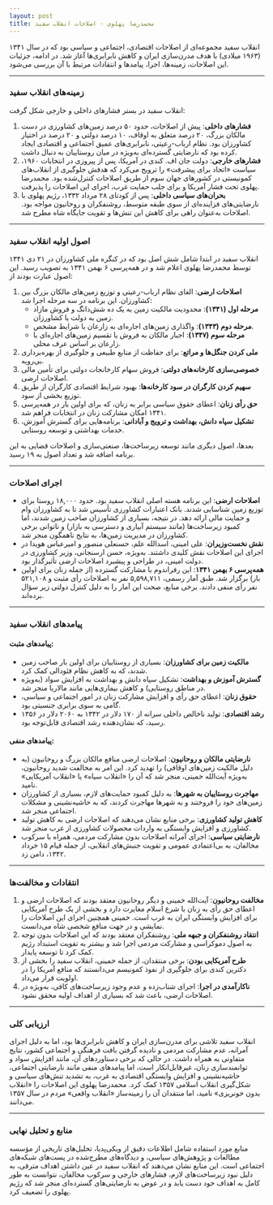```yaml
---
layout: post
title: محمدرضا پهلوی - اصلاحات انقلاب سفید
---
```


انقلاب سفید مجموعه‌ای از اصلاحات اقتصادی، اجتماعی و سیاسی بود که در سال ۱۳۴۱ (۱۹۶۳ میلادی) با هدف مدرن‌سازی ایران و کاهش نابرابری‌ها آغاز شد. در ادامه، جزئیات این اصلاحات، زمینه‌ها، اجرا، پیامدها و انتقادات مرتبط با آن بررسی می‌شود.

---

### **زمینه‌های انقلاب سفید**
انقلاب سفید در بستر فشارهای داخلی و خارجی شکل گرفت:
1. **فشارهای داخلی**: پیش از اصلاحات، حدود ۵۰ درصد زمین‌های کشاورزی در دست مالکان بزرگ، ۲۰ درصد متعلق به اوقاف، ۱۰ درصد دولتی و ۲۰ درصد در اختیار کشاورزان بود. نظام ارباب-رعیتی، نابرابری‌های عمیق اجتماعی و اقتصادی ایجاد کرده بود که نارضایتی گسترده‌ای به‌ویژه در میان روستاییان به دنبال داشت.[](https://fa.wikipedia.org/wiki/%25D8%25A7%25D9%2586%25D9%2582%25D9%2584%25D8%25A7%25D8%25A8_%25D8%25B3%25D9%2581%25DB%258C%25D8%25AF)
2. **فشارهای خارجی**: دولت جان اف. کندی در آمریکا، پس از پیروزی در انتخابات ۱۹۶۰، سیاست «اتحاد برای پیشرفت» را ترویج می‌کرد که هدفش جلوگیری از انقلاب‌های کمونیستی در کشورهای جهان سوم از طریق اصلاحات کنترل‌شده بود. محمدرضا پهلوی تحت فشار آمریکا و برای جلب حمایت غرب، اجرای این اصلاحات را پذیرفت.[](https://psri.ir/?page=special&id=193)[](https://fa.wiki.khomeini.ir/wiki/%25D8%25A7%25D9%2586%25D9%2582%25D9%2584%25D8%25A7%25D8%25A8_%25D8%25B3%25D9%2581%25DB%258C%25D8%25AF)
3. **بحران‌های سیاسی داخلی**: پس از کودتای ۲۸ مرداد ۱۳۳۲، رژیم پهلوی با نارضایتی‌های فزاینده‌ای از سوی طبقه متوسط، روشنفکران و روحانیون مواجه بود. اصلاحات به‌عنوان راهی برای کاهش این تنش‌ها و تقویت جایگاه شاه مطرح شد.[](https://fa.wikipedia.org/wiki/%25D9%2585%25D8%25AD%25D9%2585%25D8%25AF%25D8%25B1%25D8%25B6%25D8%25A7_%25D9%25BE%25D9%2587%25D9%2584%25D9%2588%25DB%258C)

---

### **اصول اولیه انقلاب سفید**
انقلاب سفید در ابتدا شامل شش اصل بود که در کنگره ملی کشاورزان در ۲۱ دی ۱۳۴۱ توسط محمدرضا پهلوی اعلام شد و در همه‌پرسی ۶ بهمن ۱۳۴۱ به تصویب رسید. این اصول عبارت بودند از:[](https://fa.wikipedia.org/wiki/%25D8%25A7%25D9%2586%25D9%2582%25D9%2584%25D8%25A7%25D8%25A8_%25D8%25B3%25D9%2581%25DB%258C%25D8%25AF)[](https://fa.m.wikipedia.org/wiki/%25D8%25A7%25D9%2586%25D9%2582%25D9%2584%25D8%25A7%25D8%25A8_%25D8%25B4%25D8%25A7%25D9%2587_%25D9%2588_%25D9%2585%25D8%25B1%25D8%25AF%25D9%2585)
1. **اصلاحات ارضی**: الغای نظام ارباب-رعیتی و توزیع زمین‌های مالکان بزرگ بین کشاورزان. این برنامه در سه مرحله اجرا شد:
   - **مرحله اول (۱۳۴۱)**: محدودیت مالکیت زمین به یک ده شش‌دانگ و فروش مازاد زمین به دولت یا کشاورزان.[](https://wordseller.ir/%25D8%25A7%25D9%2586%25D9%2582%25D9%2584%25D8%25A7%25D8%25A8-%25D8%25B3%25D9%2581%25DB%258C%25D8%25AF-%25D8%25B4%25D8%25A7%25D9%2587.html)
   - **مرحله دوم (۱۳۴۳)**: واگذاری زمین‌های اجاره‌ای به زارعان با شرایط مشخص.
   - **مرحله سوم (۱۳۴۷)**: اجبار مالکان به فروش یا تقسیم زمین‌های اجاره‌ای با زارعان بر اساس عرف محلی.[](https://fa.wikipedia.org/wiki/%25D8%25A7%25D8%25B5%25D9%2584%25D8%25A7%25D8%25AD%25D8%25A7%25D8%25AA_%25D8%25A7%25D8%25B1%25D8%25B6%25DB%258C_%25D8%25AF%25D8%25B1_%25D8%25A7%25DB%258C%25D8%25B1%25D8%25A7%25D9%2586)
2. **ملی کردن جنگل‌ها و مراتع**: برای حفاظت از منابع طبیعی و جلوگیری از بهره‌برداری بی‌رویه.
3. **خصوصی‌سازی کارخانه‌های دولتی**: فروش سهام کارخانجات دولتی برای تأمین مالی اصلاحات ارضی.
4. **سهیم کردن کارگران در سود کارخانه‌ها**: بهبود شرایط اقتصادی کارگران از طریق توزیع بخشی از سود.
5. **حق رأی زنان**: اعطای حقوق سیاسی برابر به زنان، که برای اولین بار در همه‌پرسی ۱۳۴۱ امکان مشارکت زنان در انتخابات فراهم شد.[](https://www.radiofarda.com/a/iran-white-revolution-after-6-decades/31674038.html)
6. **تشکیل سپاه دانش، بهداشت و ترویج و آبادانی**: برنامه‌هایی برای گسترش آموزش، خدمات بهداشتی و توسعه روستایی.

بعدها، اصول دیگری مانند توسعه زیرساخت‌ها، صنعتی‌سازی و اصلاحات قضایی به این برنامه اضافه شد و تعداد اصول به ۱۹ رسید.[](https://cofelink.com/%25D8%25A7%25D9%2586%25D9%2582%25D9%2584%25D8%25A7%25D8%25A8-%25D8%25B3%25D9%2581%25DB%258C%25D8%25AF-%25D9%2588-%25D8%25A7%25D8%25B5%25D9%2588%25D9%2584-%25DB%25B1%25DB%25B9-%25DA%25AF%25D8%25A7%25D9%2586%25D9%2587-%25D8%25A2%25D9%2586/)

---

### **اجرای اصلاحات**
- **اصلاحات ارضی**: این برنامه هسته اصلی انقلاب سفید بود. حدود ۱۸,۰۰۰ روستا برای توزیع زمین شناسایی شدند. بانک اعتبارات کشاورزی تأسیس شد تا به کشاورزان وام و حمایت مالی ارائه دهد. در نتیجه، بسیاری از کشاورزان صاحب زمین شدند، اما کمبود زیرساخت‌ها (مانند سیستم آبیاری و دسترسی به بازار) و ناتوانی برخی کشاورزان در مدیریت زمین‌ها، به نتایج ناهمگون منجر شد.[](https://fa.wikipedia.org/wiki/%25D8%25A7%25D9%2586%25D9%2582%25D9%2584%25D8%25A7%25D8%25A8_%25D8%25B3%25D9%2581%25DB%258C%25D8%25AF)[](https://fa.wikisource.org/wiki/%25D9%2582%25D9%2588%25D8%25A7%25D9%2586%25DB%258C%25D9%2586_%25D8%25A7%25D9%2586%25D9%2582%25D9%2584%25D8%25A7%25D8%25A8_%25D8%25B4%25D8%25A7%25D9%2587_%25D9%2588_%25D9%2585%25D8%25B1%25D8%25AF%25D9%2585)
- **نقش نخست‌وزیران**: علی امینی، اسدالله علم، حسنعلی منصور و امیرعباس هویدا در اجرای این اصلاحات نقش کلیدی داشتند. به‌ویژه، حسن ارسنجانی، وزیر کشاورزی در دولت امینی، در طراحی و پیشبرد اصلاحات ارضی تأثیرگذار بود.[](https://fa.wikipedia.org/wiki/%25D8%25A7%25D8%25B5%25D9%2584%25D8%25A7%25D8%25AD%25D8%25A7%25D8%25AA_%25D8%25A7%25D8%25B1%25D8%25B6%25DB%258C_%25D8%25AF%25D8%25B1_%25D8%25A7%25DB%258C%25D8%25B1%25D8%25A7%25D9%2586)
- **همه‌پرسی ۶ بهمن ۱۳۴۱**: این رفراندوم با مشارکت گسترده (از جمله زنان برای اولین بار) برگزار شد. طبق آمار رسمی، ۵,۵۹۸,۷۱۱ نفر به اصلاحات رأی مثبت و ۵۲۱,۱۰۸ نفر رأی منفی دادند. برخی منابع، صحت این آمار را به دلیل کنترل دولتی زیر سؤال برده‌اند.[](https://fa.wikipedia.org/wiki/%25D8%25A7%25D9%2586%25D9%2582%25D9%2584%25D8%25A7%25D8%25A8_%25D8%25B3%25D9%2581%25DB%258C%25D8%25AF)

---

### **پیامدهای انقلاب سفید**
#### **پیامدهای مثبت**:
- **مالکیت زمین برای کشاورزان**: بسیاری از روستاییان برای اولین بار صاحب زمین شدند، که به کاهش نظام فئودالی کمک کرد.[](https://fa.wikipedia.org/wiki/%25D8%25A7%25D8%25B5%25D9%2584%25D8%25A7%25D8%25AD%25D8%25A7%25D8%25AA_%25D8%25A7%25D8%25B1%25D8%25B6%25DB%258C_%25D8%25AF%25D8%25B1_%25D8%25A7%25DB%258C%25D8%25B1%25D8%25A7%25D9%2586)
- **گسترش آموزش و بهداشت**: تشکیل سپاه دانش و بهداشت به افزایش سواد (به‌ویژه در مناطق روستایی) و کاهش بیماری‌هایی مانند مالاریا منجر شد.[](https://en.wikipedia.org/wiki/White_Revolution)
- **حقوق زنان**: اعطای حق رأی و افزایش مشارکت زنان در امور اجتماعی و سیاسی، گامی به سوی برابری جنسیتی بود.[](https://www.radiofarda.com/a/iran-white-revolution-after-6-decades/31674038.html)
- **رشد اقتصادی**: تولید ناخالص داخلی سرانه از ۱۷۰ دلار در ۱۳۴۲ به ۲۰۶۰ دلار در ۱۳۵۶ رسید، که نشان‌دهنده رشد اقتصادی قابل‌توجه بود.

#### **پیامدهای منفی**:
- **نارضایتی مالکان و روحانیون**: اصلاحات ارضی منافع مالکان بزرگ و روحانیون (به دلیل مالکیت زمین‌های اوقافی) را تهدید کرد. این امر به مخالفت شدید روحانیون، به‌ویژه آیت‌الله خمینی، منجر شد که آن را «انقلاب سیاه» یا «انقلاب آمریکایی» نامید.[](https://fa.wiki.khomeini.ir/wiki/%25D8%25A7%25D9%2586%25D9%2582%25D9%2584%25D8%25A7%25D8%25A8_%25D8%25B3%25D9%2581%25DB%258C%25D8%25AF)
- **مهاجرت روستاییان به شهرها**: به دلیل کمبود حمایت‌های لازم، بسیاری از کشاورزان زمین‌های خود را فروختند و به شهرها مهاجرت کردند، که به حاشیه‌نشینی و مشکلات اجتماعی منجر شد.[](https://matin.ri-khomeini.ac.ir/article_58559.html)
- **کاهش تولید کشاورزی**: برخی منابع نشان می‌دهند که اصلاحات ارضی به کاهش تولید کشاورزی و افزایش وابستگی به واردات محصولات کشاورزی از غرب منجر شد.[](https://fa.wikifeqh.ir/%25D8%25A7%25D9%2586%25D9%2582%25D9%2584%25D8%25A7%25D8%25A8_%25D8%25B3%25D9%2581%25DB%258C%25D8%25AF)
- **نارضایتی سیاسی**: اجرای آمرانه اصلاحات بدون مشارکت مردمی، همراه با سرکوب مخالفان، به بی‌اعتمادی عمومی و تقویت جنبش‌های انقلابی، از جمله قیام ۱۵ خرداد ۱۳۴۲، دامن زد.[](https://fa.wikipedia.org/wiki/%25D9%2585%25D8%25AD%25D9%2585%25D8%25AF%25D8%25B1%25D8%25B6%25D8%25A7_%25D9%25BE%25D9%2587%25D9%2584%25D9%2588%25DB%258C)

---

### **انتقادات و مخالفت‌ها**
1. **مخالفت روحانیون**: آیت‌الله خمینی و دیگر روحانیون معتقد بودند که اصلاحات ارضی و اعطای حق رأی به زنان با شرع اسلام مغایرت دارد و بخشی از یک طرح آمریکایی برای افزایش وابستگی ایران به غرب است. خمینی همچنین اجرای این اصلاحات را نمایشی و در جهت منافع شخصی شاه می‌دانست.[](https://www.radiofarda.com/a/32240638.html)[](https://fa.wiki.khomeini.ir/wiki/%25D8%25A7%25D9%2586%25D9%2582%25D9%2584%25D8%25A7%25D8%25A8_%25D8%25B3%25D9%2581%25DB%258C%25D8%25AF)
2. **انتقاد روشنفکران و جبهه ملی**: روشنفکران معتقد بودند که این اصلاحات بدون توجه به اصول دموکراسی و مشارکت مردمی اجرا شد و بیشتر به تقویت استبداد رژیم کمک کرد تا توسعه پایدار.[](https://fa.wikipedia.org/wiki/%25D9%2585%25D8%25AD%25D9%2585%25D8%25AF%25D8%25B1%25D8%25B6%25D8%25A7_%25D9%25BE%25D9%2587%25D9%2584%25D9%2588%25DB%258C)
3. **طرح آمریکایی بودن**: برخی منتقدان، از جمله خمینی، انقلاب سفید را بخشی از دکترین کندی برای جلوگیری از نفوذ کمونیسم می‌دانستند که منافع آمریکا را در اولویت قرار می‌داد.[](https://psri.ir/?page=special&id=193)[](https://matin.ri-khomeini.ac.ir/article_58559.html)
4. **ناکارآمدی در اجرا**: اجرای شتاب‌زده و عدم وجود زیرساخت‌های کافی، به‌ویژه در اصلاحات ارضی، باعث شد که بسیاری از اهداف اولیه محقق نشود.[](https://fa.wikifeqh.ir/%25D8%25A7%25D9%2586%25D9%2582%25D9%2584%25D8%25A7%25D8%25A8_%25D8%25B3%25D9%2581%25DB%258C%25D8%25AF)

---

### **ارزیابی کلی**
انقلاب سفید تلاشی برای مدرن‌سازی ایران و کاهش نابرابری‌ها بود، اما به دلیل اجرای آمرانه، عدم مشارکت مردمی و نادیده گرفتن بافت فرهنگی و اجتماعی کشور، نتایج متفاوتی به همراه داشت. در حالی که برخی دستاوردهای آن، مانند افزایش سواد و توانمندسازی زنان، غیرقابل‌انکار است، اما پیامدهای منفی مانند نارضایتی اجتماعی، حاشیه‌نشینی و افزایش وابستگی اقتصادی به غرب، به تشدید تنش‌های سیاسی و شکل‌گیری انقلاب اسلامی ۱۳۵۷ کمک کرد. محمدرضا پهلوی این اصلاحات را «انقلاب بدون خونریزی» نامید، اما منتقدان آن را زمینه‌ساز «انقلاب واقعی» مردم در سال ۱۳۵۷ می‌دانند.[](https://matin.ri-khomeini.ac.ir/article_58559.html)

---

### **منابع و تحلیل نهایی**
منابع مورد استفاده شامل اطلاعات دقیق از ویکی‌پدیا، تحلیل‌های تاریخی از مؤسسه مطالعات و پژوهش‌های سیاسی، و دیدگاه‌های مطرح‌شده در پست‌های شبکه‌های اجتماعی است. این منابع نشان می‌دهند که انقلاب سفید در عین داشتن اهداف مترقی، به دلیل نبود زیرساخت‌های لازم، فشارهای خارجی و سرکوب مخالفان، نتوانست به طور کامل به اهداف خود دست یابد و در عوض به نارضایتی‌های گسترده‌ای منجر شد که رژیم پهلوی را تضعیف کرد.[](https://fa.wikipedia.org/wiki/%25D8%25A7%25D9%2586%25D9%2582%25D9%2584%25D8%25A7%25D8%25A8_%25D8%25B3%25D9%2581%25DB%258C%25D8%25AF)[](https://en.wikipedia.org/wiki/White_Revolution)[](https://psri.ir/?page=special&id=193)
